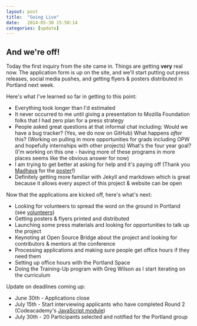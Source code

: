 ```yaml
---
layout: post
title:  "Going Live"
date:   2014-05-30 15:50:14
categories: [update]
---
```


## And we're off!

Today the first inquiry from the site came in.  Things are getting **very** real now. The application form is up on the site, and we'll start putting out press releases, social media pushes, and getting flyers & posters distributed in Portland next week.

Here's what I've learned so far in getting to this point:

* Everything took longer than I'd estimated
* It never occurred to me until giving a presentation to Mozilla Foundation folks that I had zero plan for a press strategy
* People asked great questions at that informal chat including: Would we have a bug tracker? (Yes, we do now on GitHub) What happens *after* this? (Working on pulling in more opportunities for grads including OPW and hopefully internships with other projects) What's the four year goal? (I'm working on this one - having more of these programs in more places seems like the obvious answer for now)
* I am trying to get better at asking for help and it's paying off (Thank you [Madhava](http://www.madhava.com/egotism/) for the [poster](/resources/poster.pdf)!)
* Definitely getting more familiar with Jekyll and markdown which is great because it allows every aspect of this project & website can be open 

Now that the applications are kicked off, here's what's next:

* Looking for volunteers to spread the word on the ground in Portland (see [volunteers](/volunteers/))
* Getting posters & flyers printed and distributed
* Launching some press materials and looking for opportunities to talk up the project
* Keynoting at Open Source Bridge about the project and looking for contributors & mentors at the conference
* Processing applications and making sure people get office hours if they need them
* Setting up office hours with the Portland Space
* Doing the Training-Up program with Greg Wilson as I start iterating on the curriculum

Update on deadlines coming up:

* June 30th - Applications close
* July 15th - Start interviewing applicants who have completed Round 2 (Codeacademy's [JavaScript module](http://www.codecademy.com/tracks/javascript))
* July 30th - 20 Participants selected and notified for the Portland group

